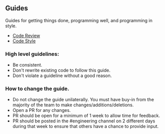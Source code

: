 Guides
---
Guides for getting things done, programming well, and programming in style.

* [Code Review](/code_review)
* [Code Style](/code_style)

### High level guidelines:
* Be consistent.
* Don't rewrite existing code to follow this guide.
* Don't violate a guideline without a good reason.

### How to change the guide.
* Do not change the guide unilaterally.  You must have buy-in from the majority of the team to make changes/additions/deletions.
* Open a PR for any changes.
* PR should be open for a minimum of 1 week to allow time for feedback.
* PR should be posted in the #engineering channel on 2 different days during that week to ensure that others have a chance to provide input.
